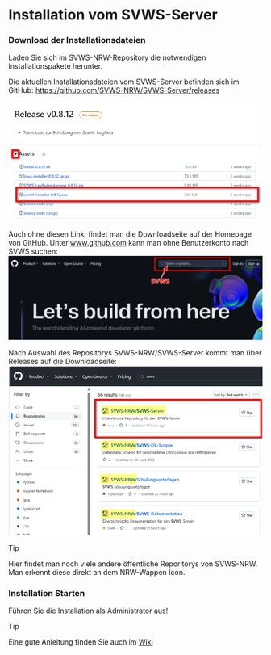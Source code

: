 # Installation vom SVWS-Server

### Download der Installationsdateien
Laden Sie sich im SVWS-NRW-Repository die notwendigen Installationspakete herunter.  

Die aktuellen Installationsdateien vom SVWS-Server befinden sich im GitHub: 
https://github.com/SVWS-NRW/SVWS-Server/releases

![Release](./graphics/InstallationSVWS_GitHubRelease.png)


Auch ohne diesen Link, findet man die Downloadseite auf der Homepage von GitHub. Unter www.github.com kann man ohne Benutzerkonto nach SVWS suchen:
![Release](./graphics/InstallationSVWS_GitHub.png)


Nach Auswahl des Repositorys SVWS-NRW/SVWS-Server kommt man über Releases auf die Downloadseite:
![Repository SVWS-NRW/SVWS-Server](./graphics/InstallationSVWS_GitHubSuchen.png)

> [!TIP] 
> Hier findet man noch viele andere öffentliche Reporitorys von SVWS-NRW. Man erkennt diese direkt an dem NRW-Wappen Icon.




### Installation Starten
Führen Sie die Installation als Administrator aus!

> [!TIP] 
> Eine gute Anleitung finden Sie auch im [Wiki](https://schulverwaltungsinfos.nrw.de/svws/wiki/index.php?title=Installation_SVWS-Server_und_SchILD-NRW_3#Installation_des_SVWS-Servers)






